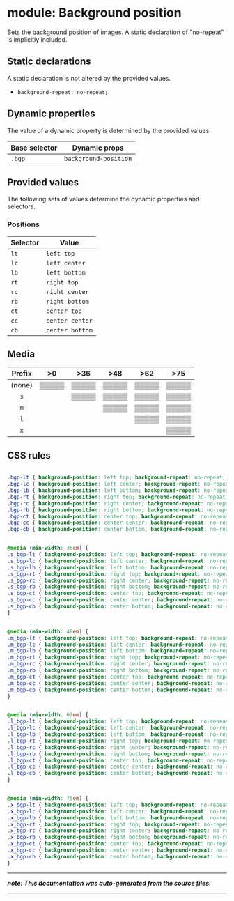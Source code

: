 # module: Background position

Sets the background position of images.
A static declaration of "no-repeat" is implicitly included.






## Static declarations
A static declaration is not altered by the provided values.


+ `background-repeat: no-repeat;`




## Dynamic properties
The value of a dynamic property is determined by the provided values.

| Base selector | Dynamic props |
| ------------- | ------------- |
| `.bgp` |`background-position`|





## Provided values
The following sets of values determine the dynamic properties and selectors.

### Positions

Selector  | Value
--------- | ---------
`lt` | `left top`
`lc` | `left center`
`lb` | `left bottom`
`rt` | `right top`
`rc` | `right center`
`rb` | `right bottom`
`ct` | `center top`
`cc` | `center center`
`cb` | `center bottom`





## Media





| Prefix  |  >0 |  >36 |  >48 |  >62 |  >75 | 
| :------:  |  :---------: |  :---------: |  :---------: |  :---------: |  :---------: | 
|  (none)  |▒▒▒▒▒|▒▒▒▒▒|▒▒▒▒▒|▒▒▒▒▒|▒▒▒▒▒|
|  `s`  ||▒▒▒▒▒|▒▒▒▒▒|▒▒▒▒▒|▒▒▒▒▒|
|  `m`  |||▒▒▒▒▒|▒▒▒▒▒|▒▒▒▒▒|
|  `l`  ||||▒▒▒▒▒|▒▒▒▒▒|
|  `x`  |||||▒▒▒▒▒|






## CSS rules
```css

.bgp-lt { background-position: left top; background-repeat: no-repeat; }
.bgp-lc { background-position: left center; background-repeat: no-repeat; }
.bgp-lb { background-position: left bottom; background-repeat: no-repeat; }
.bgp-rt { background-position: right top; background-repeat: no-repeat; }
.bgp-rc { background-position: right center; background-repeat: no-repeat; }
.bgp-rb { background-position: right bottom; background-repeat: no-repeat; }
.bgp-ct { background-position: center top; background-repeat: no-repeat; }
.bgp-cc { background-position: center center; background-repeat: no-repeat; }
.bgp-cb { background-position: center bottom; background-repeat: no-repeat; }


@media (min-width: 36em) {
.s_bgp-lt { background-position: left top; background-repeat: no-repeat; }
.s_bgp-lc { background-position: left center; background-repeat: no-repeat; }
.s_bgp-lb { background-position: left bottom; background-repeat: no-repeat; }
.s_bgp-rt { background-position: right top; background-repeat: no-repeat; }
.s_bgp-rc { background-position: right center; background-repeat: no-repeat; }
.s_bgp-rb { background-position: right bottom; background-repeat: no-repeat; }
.s_bgp-ct { background-position: center top; background-repeat: no-repeat; }
.s_bgp-cc { background-position: center center; background-repeat: no-repeat; }
.s_bgp-cb { background-position: center bottom; background-repeat: no-repeat; }
}


@media (min-width: 48em) {
.m_bgp-lt { background-position: left top; background-repeat: no-repeat; }
.m_bgp-lc { background-position: left center; background-repeat: no-repeat; }
.m_bgp-lb { background-position: left bottom; background-repeat: no-repeat; }
.m_bgp-rt { background-position: right top; background-repeat: no-repeat; }
.m_bgp-rc { background-position: right center; background-repeat: no-repeat; }
.m_bgp-rb { background-position: right bottom; background-repeat: no-repeat; }
.m_bgp-ct { background-position: center top; background-repeat: no-repeat; }
.m_bgp-cc { background-position: center center; background-repeat: no-repeat; }
.m_bgp-cb { background-position: center bottom; background-repeat: no-repeat; }
}


@media (min-width: 62em) {
.l_bgp-lt { background-position: left top; background-repeat: no-repeat; }
.l_bgp-lc { background-position: left center; background-repeat: no-repeat; }
.l_bgp-lb { background-position: left bottom; background-repeat: no-repeat; }
.l_bgp-rt { background-position: right top; background-repeat: no-repeat; }
.l_bgp-rc { background-position: right center; background-repeat: no-repeat; }
.l_bgp-rb { background-position: right bottom; background-repeat: no-repeat; }
.l_bgp-ct { background-position: center top; background-repeat: no-repeat; }
.l_bgp-cc { background-position: center center; background-repeat: no-repeat; }
.l_bgp-cb { background-position: center bottom; background-repeat: no-repeat; }
}


@media (min-width: 75em) {
.x_bgp-lt { background-position: left top; background-repeat: no-repeat; }
.x_bgp-lc { background-position: left center; background-repeat: no-repeat; }
.x_bgp-lb { background-position: left bottom; background-repeat: no-repeat; }
.x_bgp-rt { background-position: right top; background-repeat: no-repeat; }
.x_bgp-rc { background-position: right center; background-repeat: no-repeat; }
.x_bgp-rb { background-position: right bottom; background-repeat: no-repeat; }
.x_bgp-ct { background-position: center top; background-repeat: no-repeat; }
.x_bgp-cc { background-position: center center; background-repeat: no-repeat; }
.x_bgp-cb { background-position: center bottom; background-repeat: no-repeat; }
}

```

- - - - -
_**note: This documentation was auto-generated from the source files.**_
- - - - -